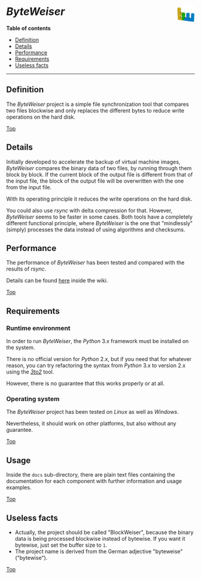 # *ByteWeiser* <img src="byteweiser.png" alt="ByteWeiser logo" height="48px" width="48px" align="right"/>

**Table of contents**
* [Definition](#definition)
* [Details](#details)
* [Performance](#performance)
* [Requirements](#requirements)
* [Useless facts](#useless-facts)

----

## Definition

The *ByteWeiser* project is a simple file synchronization tool that compares two files blockwise and only replaces the different bytes to reduce write operations on the hard disk.

[Top](#byteweiser-)

## Details

Initially developed to accelerate the backup of virtual machine images, *ByteWeiser* compares the binary data of two files, by running through them block by block. If the current block of the output file is different from that of the input file, the block of the output file will be overwritten with the one from the input file.

With its operating principle it reduces the write operations on the hard disk.

You could also use *rsync* with delta compression for that. However, *ByteWeiser* seems to be faster in some cases. Both tools have a completely different functional principle, where *ByteWeiser* is the one that "mindlessly" (simply) processes the data instead of using algorithms and checksums.

## Performance

The performance of *ByteWeiser* has been tested and compared with the results of *rsync*.

Details can be found [here](https://github.com/urbanware-org/byteweiser/wiki/Performance) inside the wiki.

[Top](#byteweiser-)

## Requirements

### Runtime environment

In order to run *ByteWeiser*, the *Python* 3.x framework must be installed on the system.

There is no official version for *Python* 2.x, but if you need that for whatever reason, you can try refactoring the syntax from *Python* 3.x to version 2.x using the *[3to2](https://pypi.python.org/pypi/3to2)* tool.

However, there is no guarantee that this works properly or at all.

### Operating system

The *ByteWeiser* project has been tested on *Linux* as well as *Windows*.

Nevertheless, it should work on other platforms, but also without any guarantee.

[Top](#byteweiser-)

## Usage

Inside the `docs` sub-directory, there are plain text files containing the documentation for each component with further information and usage examples.

[Top](#byteweiser-)

## Useless facts

* Actually, the project should be called "BlockWeiser", because the binary data is being processed blockwise instead of bytewise. If you want it bytewise, just set the buffer size to `1`.
* The project name is derived from the German adjective "byteweise" ("bytewise").

[Top](#byteweiser-)
